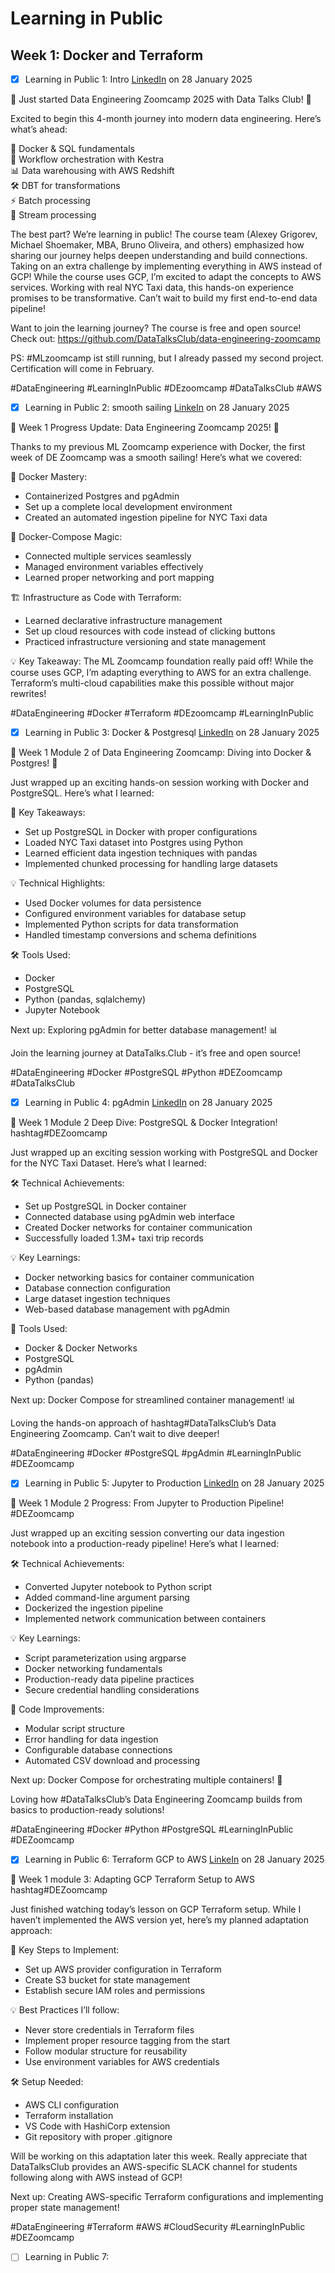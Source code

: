 # Learning in Public

## Week 1: Docker and Terraform

- [x] Learning in Public 1: Intro [LinkedIn](https://www.linkedin.com/posts/tillmeineke_github-datatalksclubdata-engineering-zoomcamp-activity-7289809118872178689-EpXQ?utm_source=share&utm_medium=member_desktop) on 28 January 2025

🎉 Just started Data Engineering Zoomcamp 2025 with Data Talks Club! 🚀

Excited to begin this 4-month journey into modern data engineering. Here’s what’s ahead:

🐳 Docker & SQL fundamentals  
🔄 Workflow orchestration with Kestra  
📊 Data warehousing with AWS Redshift  
🛠 DBT for transformations  
⚡ Batch processing  
🌊 Stream processing  

The best part? We’re learning in public! The course team (Alexey Grigorev, Michael Shoemaker, MBA, Bruno Oliveira, and others) emphasized how sharing our journey helps deepen understanding and build connections.
Taking on an extra challenge by implementing everything in AWS instead of GCP! While the course uses GCP, I’m excited to adapt the concepts to AWS services. Working with real NYC Taxi data, this hands-on experience promises to be transformative. Can’t wait to build my first end-to-end data pipeline!

Want to join the learning journey? The course is free and open source! Check out: <https://github.com/DataTalksClub/data-engineering-zoomcamp>

PS: #MLzoomcamp ist still running, but I already passed my second project. Certification will come in February.

#DataEngineering #LearningInPublic #DEzoomcamp #DataTalksClub #AWS

- [x] Learning in Public 2: smooth sailing [LinkeIn](https://www.linkedin.com/posts/tillmeineke_dataengineering-docker-terraform-activity-7289813704076922881-C43b?utm_source=share&utm_medium=member_desktop) on 28 January 2025

🎉 Week 1 Progress Update: Data Engineering Zoomcamp 2025! 🚀

Thanks to my previous ML Zoomcamp experience with Docker, the first week of DE Zoomcamp was a smooth sailing! Here’s what we covered:

🐳 Docker Mastery:

- Containerized Postgres and pgAdmin
- Set up a complete local development environment
- Created an automated ingestion pipeline for NYC Taxi data

🔗 Docker-Compose Magic:

- Connected multiple services seamlessly
- Managed environment variables effectively
- Learned proper networking and port mapping

🏗️ Infrastructure as Code with Terraform:

- Learned declarative infrastructure management
- Set up cloud resources with code instead of clicking buttons
- Practiced infrastructure versioning and state management

💡 Key Takeaway: The ML Zoomcamp foundation really paid off! While the course uses GCP, I’m adapting everything to AWS for an extra challenge. Terraform’s multi-cloud capabilities make this possible without major rewrites!

#DataEngineering #Docker #Terraform #DEzoomcamp #LearningInPublic

- [x] Learning in Public 3: Docker & Postgresql [LinkedIn](https://www.linkedin.com/posts/tillmeineke_dataengineering-docker-postgresql-activity-7289890907233902595-KBaR?utm_source=share&utm_medium=member_desktop) on 28 January 2025

🎯 Week 1 Module 2 of Data Engineering Zoomcamp: Diving into Docker & Postgres! 🐳

Just wrapped up an exciting hands-on session working with Docker and PostgreSQL. Here’s what I learned:

🔑 Key Takeaways:

- Set up PostgreSQL in Docker with proper configurations
- Loaded NYC Taxi dataset into Postgres using Python
- Learned efficient data ingestion techniques with pandas
- Implemented chunked processing for handling large datasets

💡 Technical Highlights:

- Used Docker volumes for data persistence
- Configured environment variables for database setup
- Implemented Python scripts for data transformation
- Handled timestamp conversions and schema definitions

🛠️ Tools Used:

- Docker
- PostgreSQL
- Python (pandas, sqlalchemy)
- Jupyter Notebook

Next up: Exploring pgAdmin for better database management! 📊

Join the learning journey at DataTalks.Club - it’s free and open source!

#DataEngineering #Docker #PostgreSQL #Python #DEZoomcamp #DataTalksClub

- [x] Learning in Public 4: pgAdmin [LinkedIn](https://www.linkedin.com/posts/tillmeineke_dezoomcamp-datatalksclub-dataengineering-activity-7289892910148251648-ExEK?utm_source=share&utm_medium=member_desktop) on 28 January 2025

🚀 Week 1 Module 2 Deep Dive: PostgreSQL & Docker Integration! hashtag#DEZoomcamp

Just wrapped up an exciting session working with PostgreSQL and Docker for the NYC Taxi Dataset. Here’s what I learned:

🛠️ Technical Achievements:

- Set up PostgreSQL in Docker container
- Connected database using pgAdmin web interface
- Created Docker networks for container communication
- Successfully loaded 1.3M+ taxi trip records

💡 Key Learnings:

- Docker networking basics for container communication
- Database connection configuration
- Large dataset ingestion techniques
- Web-based database management with pgAdmin

🔧 Tools Used:

- Docker & Docker Networks
- PostgreSQL
- pgAdmin
- Python (pandas)

Next up: Docker Compose for streamlined container management! 📊

Loving the hands-on approach of hashtag#DataTalksClub’s Data Engineering Zoomcamp. Can’t wait to dive deeper!

#DataEngineering #Docker #PostgreSQL #pgAdmin #LearningInPublic #DEZoomcamp

- [x] Learning in Public 5: Jupyter to Production [LinkedIn](https://www.linkedin.com/posts/tillmeineke_dezoomcamp-datatalksclub-dataengineering-activity-7289895838309314561-uq5p?utm_source=share&utm_medium=member_desktop) on 28 January 2025

🚀 Week 1 Module 2 Progress: From Jupyter to Production Pipeline! #DEZoomcamp

Just wrapped up an exciting session converting our data ingestion notebook into a production-ready pipeline! Here’s what I learned:

🛠️ Technical Achievements:

- Converted Jupyter notebook to Python script
- Added command-line argument parsing
- Dockerized the ingestion pipeline
- Implemented network communication between containers

💡 Key Learnings:

- Script parameterization using argparse
- Docker networking fundamentals
- Production-ready data pipeline practices
- Secure credential handling considerations

🔧 Code Improvements:

- Modular script structure
- Error handling for data ingestion
- Configurable database connections
- Automated CSV download and processing

Next up: Docker Compose for orchestrating multiple containers! 🐳

Loving how #DataTalksClub’s Data Engineering Zoomcamp builds from basics to production-ready solutions!

#DataEngineering #Docker #Python #PostgreSQL #LearningInPublic #DEZoomcamp

- [x] Learning in Public 6: Terraform GCP to AWS [LinkeIn](https://www.linkedin.com/posts/tillmeineke_dezoomcamp-dataengineering-terraform-activity-7289903170699325441-J56L?utm_source=share&utm_medium=member_desktop) on 28 January 2025

🚀 Week 1 module 3: Adapting GCP Terraform Setup to AWS hashtag#DEZoomcamp

Just finished watching today’s lesson on GCP Terraform setup. While I haven’t implemented the AWS version yet, here’s my planned adaptation approach:

🔑 Key Steps to Implement:

- Set up AWS provider configuration in Terraform
- Create S3 bucket for state management
- Establish secure IAM roles and permissions

💡 Best Practices I’ll follow:

- Never store credentials in Terraform files
- Implement proper resource tagging from the start
- Follow modular structure for reusability
- Use environment variables for AWS credentials

🛠️ Setup Needed:

- AWS CLI configuration
- Terraform installation
- VS Code with HashiCorp extension
- Git repository with proper .gitignore

Will be working on this adaptation later this week. Really appreciate that DataTalksClub provides an AWS-specific SLACK channel for students following along with AWS instead of GCP!

Next up: Creating AWS-specific Terraform configurations and implementing proper state management!

#DataEngineering #Terraform #AWS #CloudSecurity #LearningInPublic #DEZoomcamp

- [ ] Learning in Public 7:
